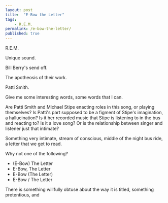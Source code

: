 ```yaml
---
layout: post
title:  "E-Bow the Letter"
tags: 
    - R.E.M.
permalink: /e-bow-the-letter/
published: true
---
```


R.E.M. 

Unique sound. 

Bill Berry's send off.

The apotheosis of their work.

Patti Smith.

Give me some interesting words, some words that I can.

Are Patti Smith and Michael Stipe enacting roles in this song, or playing themselves? Is Patti's part supposed to be a figment of Stipe's imagination, a hallucination? Is it her recorded music that Stipe is listening to in the bus and reacting to? Is it a love song? Or is the relationship between singer and listener just that intimate? 

Something very intimate, stream of conscious, middle of the night bus ride, a letter that we get to read.

Why not one of the following?
- (E-Bow) The Letter
- E-Bow, The Letter
- E-Bow (The Letter)
- E-Bow / The Letter

There is something willfully obtuse about the way it is titled, something pretentious, and 





